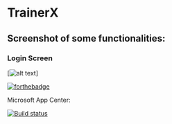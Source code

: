 # TrainerX

## Screenshot of some functionalities:

### Login Screen

[![alt text](https://http://github.com/poshan11/trainerXFitnessApp/blob/master/app/src/main/res/drawable-hdpi/login%20Screen.png)]



[![forthebadge](https://forthebadge.com/images/badges/built-for-android.svg)](https://forthebadge.com)

Microsoft App Center:

[![Build status](https://build.appcenter.ms/v0.1/apps/dd7e3a92-dee1-475d-a38b-b3daec5b3b04/branches/dev/badge)](https://appcenter.ms)

